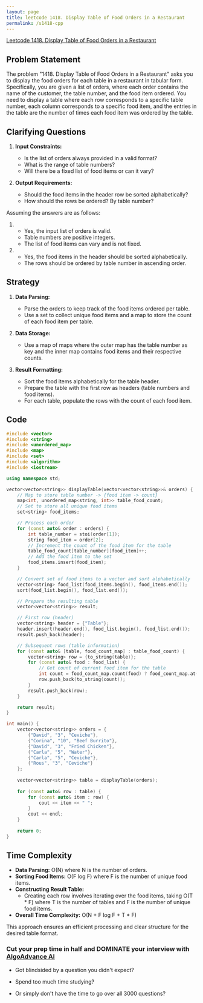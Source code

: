 ```yaml
---
layout: page
title: leetcode 1418. Display Table of Food Orders in a Restaurant
permalink: /s1418-cpp
---
```

[Leetcode 1418. Display Table of Food Orders in a Restaurant](https://algoadvance.github.io/algoadvance/l1418)
## Problem Statement

The problem "1418. Display Table of Food Orders in a Restaurant" asks you to display the food orders for each table in a restaurant in tabular form. Specifically, you are given a list of orders, where each order contains the name of the customer, the table number, and the food item ordered. You need to display a table where each row corresponds to a specific table number, each column corresponds to a specific food item, and the entries in the table are the number of times each food item was ordered by the table.

## Clarifying Questions

1. **Input Constraints:**
   - Is the list of orders always provided in a valid format?
   - What is the range of table numbers?
   - Will there be a fixed list of food items or can it vary?

2. **Output Requirements:**
   - Should the food items in the header row be sorted alphabetically?
   - How should the rows be ordered? By table number?

Assuming the answers are as follows:
1. - Yes, the input list of orders is valid.
   - Table numbers are positive integers.
   - The list of food items can vary and is not fixed.
2. - Yes, the food items in the header should be sorted alphabetically.
   - The rows should be ordered by table number in ascending order.

## Strategy

1. **Data Parsing:**
   - Parse the orders to keep track of the food items ordered per table.
   - Use a set to collect unique food items and a map to store the count of each food item per table.

2. **Data Storage:**
   - Use a map of maps where the outer map has the table number as key and the inner map contains food items and their respective counts.

3. **Result Formatting:**
   - Sort the food items alphabetically for the table header.
   - Prepare the table with the first row as headers (table numbers and food items).
   - For each table, populate the rows with the count of each food item.

## Code

```cpp
#include <vector>
#include <string>
#include <unordered_map>
#include <map>
#include <set>
#include <algorithm>
#include <iostream>

using namespace std;

vector<vector<string>> displayTable(vector<vector<string>>& orders) {
    // Map to store table number -> {food item -> count}
    map<int, unordered_map<string, int>> table_food_count;
    // Set to store all unique food items
    set<string> food_items;

    // Process each order
    for (const auto& order : orders) {
        int table_number = stoi(order[1]);
        string food_item = order[2];
        // Increment the count of the food item for the table
        table_food_count[table_number][food_item]++;
        // Add the food item to the set
        food_items.insert(food_item);
    }

    // Convert set of food items to a vector and sort alphabetically
    vector<string> food_list(food_items.begin(), food_items.end());
    sort(food_list.begin(), food_list.end());

    // Prepare the resulting table
    vector<vector<string>> result;

    // First row (header)
    vector<string> header = {"Table"};
    header.insert(header.end(), food_list.begin(), food_list.end());
    result.push_back(header);

    // Subsequent rows (table information)
    for (const auto& [table, food_count_map] : table_food_count) {
        vector<string> row = {to_string(table)};
        for (const auto& food : food_list) {
            // Get count of current food item for the table
            int count = food_count_map.count(food) ? food_count_map.at(food) : 0;
            row.push_back(to_string(count));
        }
        result.push_back(row);
    }

    return result;
}

int main() {
    vector<vector<string>> orders = {
        {"David", "3", "Ceviche"},
        {"Corina", "10", "Beef Burrito"},
        {"David", "3", "Fried Chicken"},
        {"Carla", "5", "Water"},
        {"Carla", "5", "Ceviche"},
        {"Rous", "3", "Ceviche"}
    };
    
    vector<vector<string>> table = displayTable(orders);
    
    for (const auto& row : table) {
        for (const auto& item : row) {
            cout << item << " ";
        }
        cout << endl;
    }
    
    return 0;
}
```

## Time Complexity

- **Data Parsing:** O(N) where N is the number of orders.
- **Sorting Food Items:** O(F log F) where F is the number of unique food items.
- **Constructing Result Table:**
  - Creating each row involves iterating over the food items, taking O(T * F) where T is the number of tables and F is the number of unique food items.
- **Overall Time Complexity:** O(N + F log F + T * F)

This approach ensures an efficient processing and clear structure for the desired table format.


### Cut your prep time in half and DOMINATE your interview with [AlgoAdvance AI](https://algoAdvance.com)

- Got blindsided by a question you didn't expect?

- Spend too much time studying?

- Or simply don't have the time to go over all 3000 questions?

